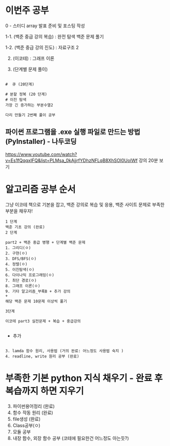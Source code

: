 # 이번주 공부  

0 - 스터디 array 발표 준비 및 포스팅 작성  

1-1. (백준 중급 강의 복습) :  완전 탐색 백준 문제 풀기  

1-2. (백준 중급 강의 진도) : 자료구조 2 

2. (이코테) : 그래프 이론


3. (단계별 문제 풀이) 
```

#  큐 (20단계)

# 분할 정복 (20 단계)
# 이진 탐색
가장 긴 증가하는 부분수열2

다리 만들기 2번째 풀이 공부 
```

##  파이썬 프로그램을 .exe 실행 파일로 만드는 방법 (PyInstaller) - 나두코딩
https://www.youtube.com/watch?v=Es1fQqqxIFQ&list=PLMsa_0kAjjrfYDhzNFLqB8XhSOI0UoIWf
강의 20분 보기 

# 알고리즘 공부 순서

그냥 이코테 책으로 기본을 잡고, 백준 강의로 복습 및 응용, 백준 사이트 문제로 부족한 부분을 채우자!
```
1 단계 
백준 기초 강의 (완료)
2 단계

part2 + 백준 중급 병행 + 단계별 백준 문제
1. 그리디(ㅇ)
2. 구현(ㅇ)
3. DFS/BFS(ㅇ)
4. 정렬(ㅇ)
5. 이진탐색(ㅇ)
6. 다이나믹 프로그래밍(ㅇ)
7. 최단 경로(ㅇ)
8. 그래프 이론(ㅇ)
9. 기타 알고리즘_부록B + 추가 강의 
+
해당 백준 문제 10문제 이상씩 풀기

3단계 

이코테 part3 실전문제 + 복습 + 중급강의


```

+ 추가
```  

3. lamda 함수 원리, 사용법 (거의 완료: 어느정도 사용법 숙지 )
4. readline, write 원리 공부 (완료)
```
# 부족한 기본 python 지식 채우기 - 완료 후 복습까지 하면 지우기

3. 파이썬용어정리 (완료)
4. 함수 작동 원리 (완료)
5. file생성 (완료)
6. Class공부(ㅇ)
7. 모듈 공부
8. 내장 함수, 외장 함수 공부 (코테에 필요한건 어느정도 아는듯?)

